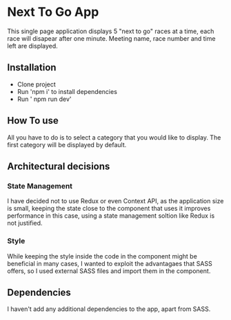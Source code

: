 # Next To Go App

This single page application displays 5 "next to go" races at a time, each race will disapear after one minute. Meeting name, race number and time left are displayed.

## Installation

- Clone project
- Run 'npm i' to install dependencies
- Run ' npm run dev'

## How To use

All you have to do is to select a category that you would like to display. The first category will be displayed by default. 

## Architectural decisions

### State Management

I have decided not to use Redux or even Context API, as the application size is small, keeping the state close to the component that uses it improves performance in this case, using a state management soltion like Redux is not justified. 

### Style

While keeping the style inside the code in the component might be beneficial in many cases, I wanted to exploit the advantagaes that SASS offers, so I used external SASS files and import them in the component.

## Dependencies

I haven't add any additional dependencies to the app, apart from SASS. 

